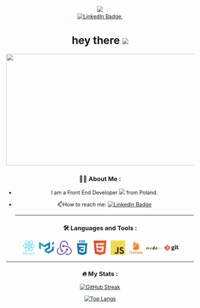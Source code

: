 <div id="header" align="center">
  <img src="https://media.giphy.com/media/aEwLTJvYxwo1L09oyP/giphy.gif" width="100"/>
</div>
<div id="badges" align="center">
 <a href="https://www.linkedin.com/in/jakub-jamr%C3%B3z-9124b1217/">
  <img src="https://img.shields.io/badge/LinkedIn-blue?logo=linkedin&logoColor=white&style=for-the-badge" alt="LinkedIn Badge"/>
  <img src="https://komarev.com/ghpvc/?username=JJamroz23&style=flat-square&color=blue"  alt=""/>
 </a>  

<h1>
  hey there
  <img src="https://media.giphy.com/media/hvRJCLFzcasrR4ia7z/giphy.gif" width="30px"/>
</h1>
  
  <div align="center">
  <img src="https://media.giphy.com/media/Bms4nXGUmARaWfkHhR/giphy.gif" width="600" height="300"/>
</div>


### :man_technologist: About Me :
- I am a Front End Developer <img src="https://media.giphy.com/media/WUlplcMpOCEmTGBtBW/giphy.gif" width="30"> from Poland.
- :mailbox:How to reach me: [![Linkedin Badge](https://img.shields.io/badge/-JJamroz23-blue?style=flat&logo=Linkedin&logoColor=white)]("https://www.linkedin.com/in/jakub-jamr%C3%B3z-9124b1217/")
  
  ---

### :hammer_and_wrench: Languages and Tools :
  <div>
  <img src="https://github.com/devicons/devicon/blob/master/icons/react/react-original-wordmark.svg" title="React" alt="React" width="40" height="40"/>&nbsp;
  <img src="https://github.com/devicons/devicon/blob/master/icons/materialui/materialui-original.svg" title="Material UI" alt="Material UI" width="40" height="40"/>&nbsp;
  <img src="https://github.com/devicons/devicon/blob/master/icons/redux/redux-original.svg" title="Redux" alt="Redux " width="40" height="40"/>&nbsp;
  <img src="https://github.com/devicons/devicon/blob/master/icons/css3/css3-plain-wordmark.svg"  title="CSS3" alt="CSS" width="40" height="40"/>&nbsp;
  <img src="https://github.com/devicons/devicon/blob/master/icons/html5/html5-original.svg" title="HTML5" alt="HTML" width="40" height="40"/>&nbsp;
  <img src="https://github.com/devicons/devicon/blob/master/icons/javascript/javascript-original.svg" title="JavaScript" alt="JavaScript" width="40" height="40"/>&nbsp;
  <img src="https://github.com/devicons/devicon/blob/master/icons/firebase/firebase-plain-wordmark.svg" title="Firebase" alt="Firebase" width="40" height="40"/>&nbsp;
  <img src="https://github.com/devicons/devicon/blob/master/icons/nodejs/nodejs-original-wordmark.svg" title="NodeJS" alt="NodeJS" width="40" height="40"/>&nbsp;
  <img src="https://github.com/devicons/devicon/blob/master/icons/git/git-original-wordmark.svg" title="Git" **alt="Git" width="40" height="40"/>
</div>
  
  ---

### :fire: My Stats :
  [![GitHub Streak](http://github-readme-streak-stats.herokuapp.com?user=JJamroz23&theme=dark&background=000000)](https://git.io/streak-stats)
  
  [![Top Langs](https://github-readme-stats.vercel.app/api/top-langs/?username=JJamroz23&layout=compact&theme=vision-friendly-dark)](https://github.com/anuraghazra/github-readme-stats)
